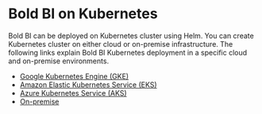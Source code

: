 # Bold BI on Kubernetes

Bold BI can be deployed on Kubernetes cluster using Helm. You can create Kubernetes cluster on either cloud or on-premise infrastructure. The following links explain Bold BI Kubernetes deployment in a specific cloud and on-premise environments.
    
* [Google Kubernetes Engine (GKE)](docs/google-gke.md)
* [Amazon Elastic Kubernetes Service (EKS)](docs/amazon-eks.md)
* [Azure Kubernetes Service (AKS)](docs/microsoft-aks.md)
* [On-premise](docs/on-premise.md)